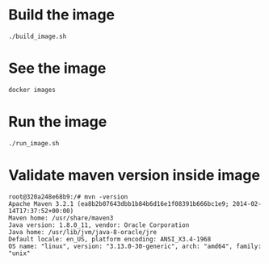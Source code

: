 
# Build the image

```
./build_image.sh
```

# See the image

```
docker images
```

# Run the image

```
./run_image.sh
```

# Validate maven version inside image

```
root@320a248e68b9:/# mvn -version
Apache Maven 3.2.1 (ea8b2b07643dbb1b84b6d16e1f08391b666bc1e9; 2014-02-14T17:37:52+00:00)
Maven home: /usr/share/maven3
Java version: 1.8.0_11, vendor: Oracle Corporation
Java home: /usr/lib/jvm/java-8-oracle/jre
Default locale: en_US, platform encoding: ANSI_X3.4-1968
OS name: "linux", version: "3.13.0-30-generic", arch: "amd64", family: "unix"
```
